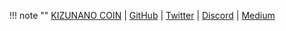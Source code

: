 !!! note ""
	[KIZUNANO COIN](https://kizunanocoin.com/) | [GitHub](https://github.com/kizunanocoin) | [Twitter](https://twitter.com/newkizunacoin) | [Discord](https://chat.kizunanocoin.com) | [Medium](https://kizunacoinnewsystem9486458.medium.com/)